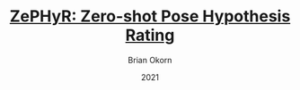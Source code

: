 ---
layout: post
title: '<a href="https://arxiv.org/abs/2104.13526">ZePHyR: Zero-shot Pose Hypothesis
Rating</a>'
date:   2021
image: /images/zephyr2.png
categories: research
author: "Brian Okorn"
authors: <strong>Brian Okorn*</strong>, Qiao Gu*, Martial Hebert, David Held
award: null
bib: "@inproceedings{okorn2021zephyr,\n                    title={Zephyr: Zero-shot\
    \ pose hypothesis rating},\n                    author={Okorn, Brian and Gu, Qiao\
    \ and Hebert, Martial and Held, David},\n                    booktitle={2021 IEEE\
    \ International Conference on Robotics and Automation (ICRA)},\n             \
    \       pages={14141--14148},\n                    year={2021},\n            \
    \        organization={IEEE}\n                  }"
code: https://github.com/r-pad/zephyr
pdf: https://arxiv.org/pdf/2104.13526.pdf
short_id: 2021zephyr
site: https://bokorn.github.io/zephyr/
venue: International Conference of Robotics and Automation (ICRA)
video_embed: null
---